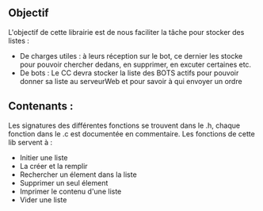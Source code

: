 ## Objectif 
L'objectif de cette librairie est de nous faciliter la tâche pour stocker des listes : 

* De charges utiles : à leurs réception sur le bot, ce dernier les stocke pour pouvoir chercher dedans, en supprimer, en excuter certaines etc.
* De bots : Le CC devra stocker la liste des BOTS actifs pour pouvoir donner sa liste au serveurWeb et pour savoir à qui envoyer un ordre

## Contenants : 
Les signatures des différentes fonctions se trouvent dans le .h, chaque fonction dans le .c est documentée en commentaire. Les fonctions de cette lib servent à : 
* Initier une liste 
* La créer et la remplir
* Rechercher un élement dans la liste
* Supprimer un seul élement
* Imprimer le contenu d'une liste
* Vider une liste 